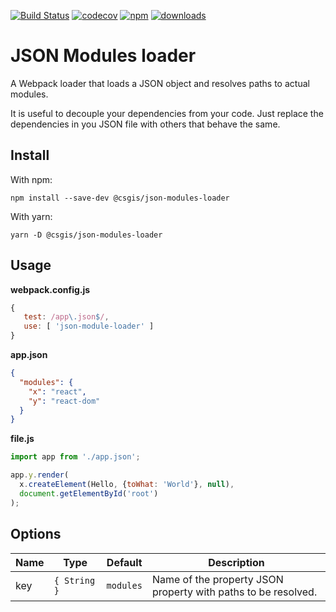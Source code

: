 [![Build Status](https://travis-ci.org/csgis/json-modules-loader.svg?branch=master)](https://travis-ci.org/csgis/json-modules-loader) [![codecov](https://codecov.io/gh/csgis/json-modules-loader/branch/master/graph/badge.svg)](https://codecov.io/gh/csgis/json-modules-loader) [![npm](https://img.shields.io/npm/v/@csgis/json-modules-loader.svg)](https://www.npmjs.com/package/@csgis/json-modules-loader) [![downloads](https://img.shields.io/npm/dt/@csgis/json-modules-loader.svg)](https://www.npmjs.com/package/@csgis/json-modules-loader)

# JSON Modules loader

A Webpack loader that loads a JSON object and resolves paths to actual modules.

It is useful to decouple your dependencies from your code. Just replace the dependencies in you JSON file with others that behave the same.

## Install

With npm:

```
npm install --save-dev @csgis/json-modules-loader
```

With yarn:

```
yarn -D @csgis/json-modules-loader
```

## Usage

**webpack.config.js**

```js
{
   test: /app\.json$/,
   use: [ 'json-module-loader' ]
}
```

**app.json**
```json
{
  "modules": {
    "x": "react",
    "y": "react-dom"
  }
}
```

**file.js**
```js
import app from './app.json';

app.y.render(
  x.createElement(Hello, {toWhat: 'World'}, null),
  document.getElementById('root')
);
```

## Options

| Name | Type          | Default   | Description |
|------|---------------|-----------|-------------|
| key  | `{ String } ` | `modules` | Name of the property JSON property with paths to be resolved. |
